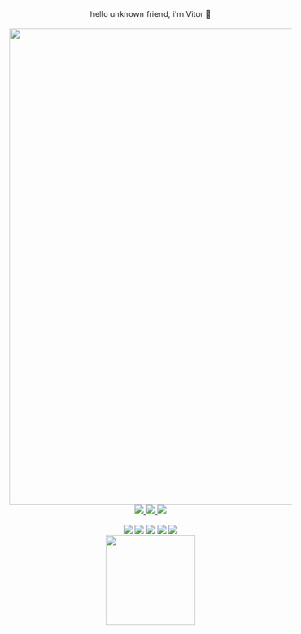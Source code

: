 <div align="center">
   hello unknown friend, i'm Vitor 👋
</div>
<br>
<div align="center">
  <a href="https://github.com/jvittor">
    <img src="headvit.gif" width="850">
  </a>
</div>

<div align="center">
  <a href="https://github.com/jvittor" target="_blank">
    <img src="https://img.shields.io/badge/GitHub-100000?style=for-the-badge&logo=github&logoColor=white" target="_blank">
  <a href = "ivoric83@gmail.com">
    <img src="https://img.shields.io/badge/Gmail-D14836?style=for-the-badge&logo=gmail&logoColor=white">
  </a>
  <a href="www.linkedin.com/in/jvittor" target="_blank">
    <img src="https://img.shields.io/badge/-LinkedIn-%230077B5?style=for-the-badge&logo=linkedin&logoColor=white" target="_blank">
  </a>
</div>    
<br>
<div align="center">
  <a href="https://img.shields.io/badge/-Python-05122A?style=flat&logo=python" target="_blank"><img src="https://img.shields.io/badge/-Python-05122A?style=flat&logo=python"></a>
  <a href="https://img.shields.io/badge/-C-05122A?style=flat&logo=c" target="_blank"><img src="https://img.shields.io/badge/-C-05122A?style=flat&logo=c"></a>
  <a href="https://img.shields.io/badge/-C++-05122A?style=flat&logo=cplusplus" target="_blank"><img src="https://img.shields.io/badge/-C++-05122A?style=flat&logo=cplusplus"></a>
  <a href="https://img.shields.io/badge/-HTML-05122A?style=flat&logo=html5" target="_blank"><img src="https://img.shields.io/badge/-HTML-05122A?style=flat&logo=html5"></a>
  <a href="https://img.shields.io/badge/-CSS-05122A?style=flat&logo=css3" target="_blank"><img src="https://img.shields.io/badge/-CSS-05122A?style=flat&logo=css3"></a>

  
  
  <br>
  <a href="https://github.com/jvittor">
  <img height="160em" src="https://github-readme-stats.vercel.app/api?username=jvittor&show_icons=true&theme=synthwave&include_all_commits=true&count_private=true%22/"/>
  

